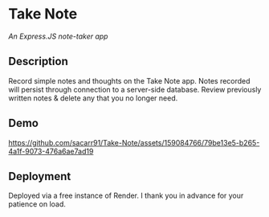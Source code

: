 # Take Note</br>
<p><i>An Express.JS note-taker app</i></p>

## Description
Record simple notes and thoughts on the Take Note app. Notes recorded will persist through connection to a server-side database. Review previously written notes & delete any that you no longer need.


## Demo

https://github.com/sacarr91/Take-Note/assets/159084766/79be13e5-b265-4a1f-9073-476a6ae7ad19




## Deployment
Deployed via a free instance of Render. I thank you in advance for your patience on load.
